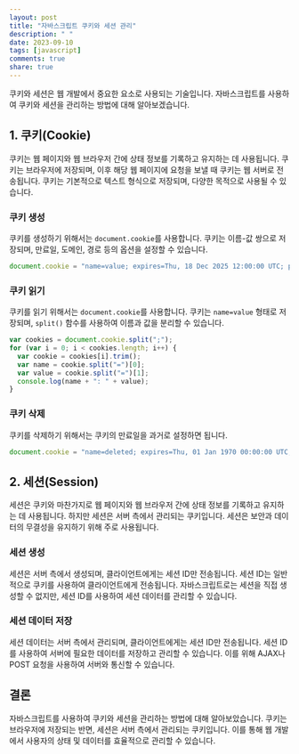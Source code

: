```yaml
---
layout: post
title: "자바스크립트 쿠키와 세션 관리"
description: " "
date: 2023-09-10
tags: [javascript]
comments: true
share: true
---
```


쿠키와 세션은 웹 개발에서 중요한 요소로 사용되는 기술입니다. 자바스크립트를 사용하여 쿠키와 세션을 관리하는 방법에 대해 알아보겠습니다.

## 1. 쿠키(Cookie)

쿠키는 웹 페이지와 웹 브라우저 간에 상태 정보를 기록하고 유지하는 데 사용됩니다. 쿠키는 브라우저에 저장되며, 이후 해당 웹 페이지에 요청을 보낼 때 쿠키는 웹 서버로 전송됩니다. 쿠키는 기본적으로 텍스트 형식으로 저장되며, 다양한 목적으로 사용될 수 있습니다.

### 쿠키 생성

쿠키를 생성하기 위해서는 `document.cookie`를 사용합니다. 쿠키는 이름-값 쌍으로 저장되며, 만료일, 도메인, 경로 등의 옵션을 설정할 수 있습니다.

```javascript
document.cookie = "name=value; expires=Thu, 18 Dec 2025 12:00:00 UTC; path=/";
```

### 쿠키 읽기

쿠키를 읽기 위해서는 `document.cookie`를 사용합니다. 쿠키는 `name=value` 형태로 저장되며, `split()` 함수를 사용하여 이름과 값을 분리할 수 있습니다.

```javascript
var cookies = document.cookie.split(";");
for (var i = 0; i < cookies.length; i++) {
  var cookie = cookies[i].trim();
  var name = cookie.split("=")[0];
  var value = cookie.split("=")[1];
  console.log(name + ": " + value);
}
```

### 쿠키 삭제

쿠키를 삭제하기 위해서는 쿠키의 만료일을 과거로 설정하면 됩니다.

```javascript
document.cookie = "name=deleted; expires=Thu, 01 Jan 1970 00:00:00 UTC; path=/";
```

## 2. 세션(Session)

세션은 쿠키와 마찬가지로 웹 페이지와 웹 브라우저 간에 상태 정보를 기록하고 유지하는 데 사용됩니다. 하지만 세션은 서버 측에서 관리되는 쿠키입니다. 세션은 보안과 데이터의 무결성을 유지하기 위해 주로 사용됩니다.

### 세션 생성

세션은 서버 측에서 생성되며, 클라이언트에게는 세션 ID만 전송됩니다. 세션 ID는 일반적으로 쿠키를 사용하여 클라이언트에게 전송됩니다. 자바스크립트로는 세션을 직접 생성할 수 없지만, 세션 ID를 사용하여 세션 데이터를 관리할 수 있습니다.

### 세션 데이터 저장

세션 데이터는 서버 측에서 관리되며, 클라이언트에게는 세션 ID만 전송됩니다. 세션 ID를 사용하여 서버에 필요한 데이터를 저장하고 관리할 수 있습니다. 이를 위해 AJAX나 POST 요청을 사용하여 서버와 통신할 수 있습니다.

## 결론

자바스크립트를 사용하여 쿠키와 세션을 관리하는 방법에 대해 알아보았습니다. 쿠키는 브라우저에 저장되는 반면, 세션은 서버 측에서 관리되는 쿠키입니다. 이를 통해 웹 개발에서 사용자의 상태 및 데이터를 효율적으로 관리할 수 있습니다.